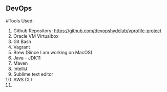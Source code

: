 ## DevOps

#Tools Used:
1. Github Repository: https://github.com/devopshydclub/vprofile-project
2. Oracle VM Virtualbox
3. Git Bash
4. Vagrant
5. Brew (Since I am working on MacOS)
6. Java - JDK11
7. Maven
8. IntelliJ
9. Sublime text editor
10. AWS CLI
11. 
